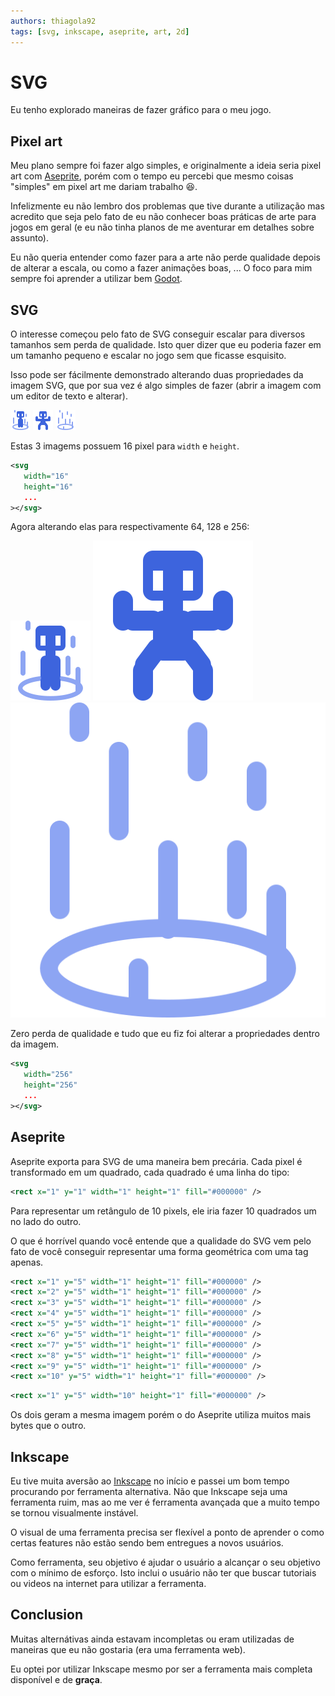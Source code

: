 ```yaml
---
authors: thiagola92
tags: [svg, inkscape, aseprite, art, 2d]
---
```


# SVG

Eu tenho explorado maneiras de fazer gráfico para o meu jogo.  

## Pixel art

Meu plano sempre foi fazer algo simples, e originalmente a ideia seria pixel art com [Aseprite](https://www.aseprite.org/), porém com o tempo eu percebi que mesmo coisas "simples" em pixel art me dariam trabalho 😆.  

Infelizmente eu não lembro dos problemas que tive durante a utilização mas acredito que seja pelo fato de eu não conhecer boas práticas de arte para jogos em geral (e eu não tinha planos de me aventurar em detalhes sobre assunto).  

Eu não queria entender como fazer para a arte não perde qualidade depois de alterar a escala, ou como a fazer animações boas, ... O foco para mim sempre foi aprender a utilizar bem [Godot](https://godotengine.org/).  

## SVG

O interesse começou pelo fato de SVG conseguir escalar para diversos tamanhos sem perda de qualidade. Isto quer dizer que eu poderia fazer em um tamanho pequeno e escalar no jogo sem que ficasse esquisito.  

Isso pode ser fácilmente demonstrado alterando duas propriedades da imagem SVG, que por sua vez é algo simples de fazer (abrir a imagem com um editor de texto e alterar).  

![Pessoa dentro de uma aura circular que se expande verticalmente](./example01.svg)
![Pessoa em pé com os braços semi levantados e pernas abertas](./example02.svg)
![Aura circular que se expande verticalmente](./example03.svg)  

Estas 3 imagems possuem 16 pixel para `width` e `height`.  

```svg
<svg
   width="16"
   height="16"
   ...
></svg>
```

Agora alterando elas para respectivamente 64, 128 e 256:  

![Pessoa dentro de uma aura circular que se expande verticalmente](./example01_big.svg)
![Pessoa em pé com os braços semi levantados e pernas abertas](./example02_big.svg)
![Aura circular que se expande verticalmente](./example03_big.svg)  

Zero perda de qualidade e tudo que eu fiz foi alterar a propriedades dentro da imagem.  

```svg title="Última imagem"
<svg
   width="256"
   height="256"
   ...
></svg>
```

## Aseprite

Aseprite exporta para SVG de uma maneira bem precária. Cada pixel é transformado em um quadrado, cada quadrado é uma linha do tipo:  

```svg
<rect x="1" y="1" width="1" height="1" fill="#000000" />
```

Para representar um retângulo de 10 pixels, ele iria fazer 10 quadrados um no lado do outro.

O que é horrível quando você entende que a qualidade do SVG vem pelo fato de você conseguir representar uma forma geométrica com uma tag apenas.  

```svg title="Aseprite"
<rect x="1" y="5" width="1" height="1" fill="#000000" />
<rect x="2" y="5" width="1" height="1" fill="#000000" />
<rect x="3" y="5" width="1" height="1" fill="#000000" />
<rect x="4" y="5" width="1" height="1" fill="#000000" />
<rect x="5" y="5" width="1" height="1" fill="#000000" />
<rect x="6" y="5" width="1" height="1" fill="#000000" />
<rect x="7" y="5" width="1" height="1" fill="#000000" />
<rect x="8" y="5" width="1" height="1" fill="#000000" />
<rect x="9" y="5" width="1" height="1" fill="#000000" />
<rect x="10" y="5" width="1" height="1" fill="#000000" />
```

```svg title="Escrito a mão"
<rect x="1" y="5" width="10" height="1" fill="#000000" />
```

Os dois geram a mesma imagem porém o do Aseprite utiliza muitos mais bytes que o outro.

## Inkscape

Eu tive muita aversão ao [Inkscape](https://inkscape.org/) no início e passei um bom tempo procurando por ferramenta alternativa. Não que Inkscape seja uma ferramenta ruim, mas ao me ver é ferramenta avançada que a muito tempo se tornou visualmente instável.  

O visual de uma ferramenta precisa ser flexível a ponto de aprender o como certas features não estão sendo bem entregues a novos usuários.  

Como ferramenta, seu objetivo é ajudar o usuário a alcançar o seu objetivo com o mínimo de esforço. Isto inclui o usuário não ter que buscar tutoriais ou videos na internet para utilizar a ferramenta.  

## Conclusion

Muitas alternátivas ainda estavam incompletas ou eram utilizadas de maneiras que eu não gostaria (era uma ferramenta web).  

Eu optei por utilizar Inkscape mesmo por ser a ferramenta mais completa disponível e de **graça**.  